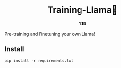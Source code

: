 <h1 align="center">Training-Llama🦙</h1>
<div align="center">
  <strong>1.1B</strong>
</div>

<br/>
Pre-training and Finetuning your own Llama!


## Install 
```
pip install -r requirements.txt
```
